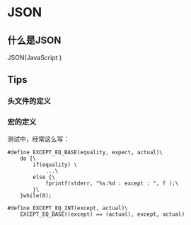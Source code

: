# JSON

## 什么是JSON
JSON(JavaScript )


## Tips

### 头文件的定义

### 宏的定义
测试中，经常这么写：
```
#define EXCEPT_EQ_BASE(equality, expect, actual)\
    do {\
        if(equality) \
            ...\
        else {\
            fprintf(stderr, "%s:%d : except : ", f );\
        }\
    }while(0);

#define EXCEPT_EQ_INT(except, actual)\
    EXCEPT_EQ_BASE((except) == (actual), except, actual)

```
